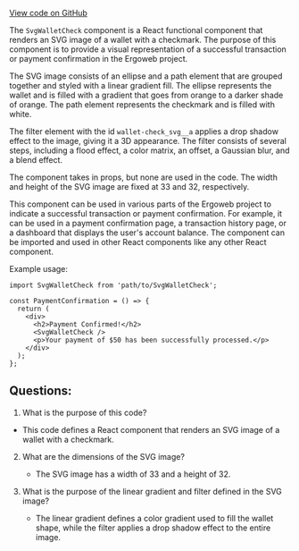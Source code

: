 [View code on GitHub](https://github.com/ergoplatform/ergoweb/components/icons/WalletCheck.js)

The `SvgWalletCheck` component is a React functional component that renders an SVG image of a wallet with a checkmark. The purpose of this component is to provide a visual representation of a successful transaction or payment confirmation in the Ergoweb project.

The SVG image consists of an ellipse and a path element that are grouped together and styled with a linear gradient fill. The ellipse represents the wallet and is filled with a gradient that goes from orange to a darker shade of orange. The path element represents the checkmark and is filled with white.

The filter element with the id `wallet-check_svg__a` applies a drop shadow effect to the image, giving it a 3D appearance. The filter consists of several steps, including a flood effect, a color matrix, an offset, a Gaussian blur, and a blend effect.

The component takes in props, but none are used in the code. The width and height of the SVG image are fixed at 33 and 32, respectively.

This component can be used in various parts of the Ergoweb project to indicate a successful transaction or payment confirmation. For example, it can be used in a payment confirmation page, a transaction history page, or a dashboard that displays the user's account balance. The component can be imported and used in other React components like any other React component.

Example usage:

```
import SvgWalletCheck from 'path/to/SvgWalletCheck';

const PaymentConfirmation = () => {
  return (
    <div>
      <h2>Payment Confirmed!</h2>
      <SvgWalletCheck />
      <p>Your payment of $50 has been successfully processed.</p>
    </div>
  );
};
```
## Questions: 
 1. What is the purpose of this code?
   - This code defines a React component that renders an SVG image of a wallet with a checkmark.

2. What are the dimensions of the SVG image?
   - The SVG image has a width of 33 and a height of 32.

3. What is the purpose of the linear gradient and filter defined in the SVG image?
   - The linear gradient defines a color gradient used to fill the wallet shape, while the filter applies a drop shadow effect to the entire image.